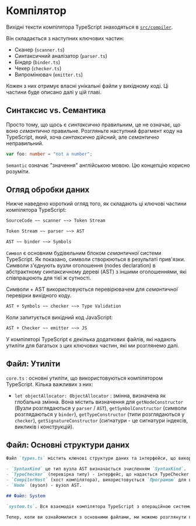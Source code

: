 # Компілятор

Вихідні тексти компілятора TypeScript знаходяться в [`src/compiler`](https://github.com/Microsoft/TypeScript/tree/master/src/compiler).

Він складається з наступних ключових частин:

- Сканер (`scanner.ts`)
- Синтаксичний аналізатор (`parser.ts`)
- Біндер (`binder.ts`)
- Чекер (`checker.ts`)
- Випромінювач (`emitter.ts`)

Кожен з них отримує власні унікальні файли у вихідному коді. Ці частини буде описано далі у цій главі.

## Синтаксис vs. Семантика

Просто тому, що щось є _синтаксично_ правильним, це не означає, що воно _семантично_ правильне. Розгляньте наступний фрагмент коду на TypeScript, який, хоча _синтаксично_ дійсний, але _семантично_ неправильний.


```ts
var foo: number = "not a number";
```

`Semantic` означає "значення" англійською мовою. Цю концепцію корисно розуміти.

## Огляд обробки даних


Нижче наведено короткий огляд того, як складають ці ключові частини компілятора TypeScript:

```txt
SourceCode ~~ scanner ~~> Token Stream
```

```txt
Token Stream ~~ parser ~~> AST
```

```txt
AST ~~ binder ~~> Symbols
```

`Символ` є основним будівельним блоком _семантичної_ системи TypeScript. Як показано, символи створюються в результаті прив'язки. Символи з'єднують вузли оголошення (nodes declaration) в абстрактному синтаксичному дереві (AST) з іншими оголошеннями, які співпрацюють для тієї ж сутності.

Символи + AST використовуються перевірювачем для _семантичної_ перевірки вихідного коду.


```txt
AST + Symbols ~~ checker ~~> Type Validation
```

Коли запитується вихідний код JavaScript:

```txt
AST + Checker ~~ emitter ~~> JS
```

У компіляторі TypeScript є декілька додаткових файлів, які надають утиліти для багатьох з цих ключових частин, які ми розглянемо далі.

## Файл: Утиліти

`core.ts` : основні утиліти, що використовуються компілятором TypeScript. Кілька важливих з них:

- `let objectAllocator: ObjectAllocator` : змінна, визначена як глобальна змінна. Вона містить визначення для `getNodeConstructor` (Вузли розглядаються у `parser` / `AST`), `getSymbolConstructor` (символи розглядаються у `binder`), `getTypeConstructor` (типи розглядаються у `checker`), `getSignatureConstructor` (сигнатури - це сигнатури індексів, викликів і конструкцій).


## Файл: Основні структури даних

```markdown
Файл `types.ts` містить ключові структури даних та інтерфейси, що використовуються у компіляторі. Ось деякі ключові:

- `SyntaxKind` це тип вузла AST визначається зчисленням `SyntaxKind`.
- `TypeChecker` (перевірка типу) - інтерфейс, що надається TypeChecker.
- `CompilerHost` (хост компілятора), використовується `Програмою` для взаємодії з `Системою`.
- `Node` (вузол) - вузол AST.

## Файл: System

`system.ts`. Вся взаємодія компілятора TypeScript з операційною системою відбувається через інтерфейс `System`. Як сам інтерфейс, так і його реалізації (`WScript` та `Node`) визначені у файлі `system.ts`. Ви можете думати про це як про _Операційне середовище_ (OE).

Тепер, коли ви ознайомилися з основними файлами, ми можемо розглянути поняття `Program`.
```